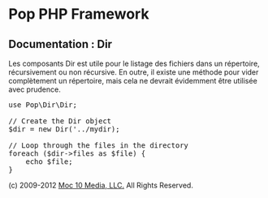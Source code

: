Pop PHP Framework
=================

Documentation : Dir
-------------------

Les composants Dir est utile pour le listage des fichiers dans un répertoire, récursivement ou non récursive. En outre, il existe une méthode pour vider complètement un répertoire, mais cela ne devrait évidemment être utilisée avec prudence.

<pre>
use Pop\Dir\Dir;

// Create the Dir object
$dir = new Dir('../mydir);

// Loop through the files in the directory
foreach ($dir->files as $file) {
    echo $file;
}
</pre>

(c) 2009-2012 [Moc 10 Media, LLC.](http://www.moc10media.com) All Rights Reserved.
